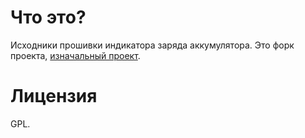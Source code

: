 # Что это?

Исходники прошивки индикатора заряда аккумулятора.
Это форк проекта, [изначальный проект](https://github.com/SinuXVR/Attiny13A-battery-level-indicator).

# Лицензия

GPL.
